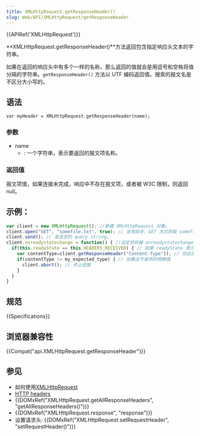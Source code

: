 ```yaml
---
title: XMLHttpRequest.getResponseHeader()
slug: Web/API/XMLHttpRequest/getResponseHeader
---
```

{{APIRef('XMLHttpRequest')}}

**XMLHttpRequest.getResponseHeader()**方法返回包含指定响应头文本的字符串。

如果在返回的响应头中有多个一样的名称，那么返回的值就会是用逗号和空格将值分隔的字符串。`getResponseHeader()` 方法以 UTF 编码返回值。搜索的报文名是不区分大小写的。

## 语法

```plain
var myHeader = XMLHttpRequest.getResponseHeader(name);
```

### 参数

- name
  - : 一个字符串，表示要返回的报文项名称。

### 返回值

报文项值，如果连接未完成，响应中不存在报文项，或者被 W3C 限制，则返回 null。

## 示例：

```js
var client = new XMLHttpRequest(); //新建 XMLHttpRequest 对象。
client.open("GET", "somefile.txt", true); // 采用异步，GET 方式获取 somefile.txt。
client.send(); // 发送空的 query string。
client.onreadystatechange = function() { //设定侦听器 onreadystatechange。
  if(this.readyState == this.HEADERS_RECEIVED) { // 如果 readyState 表示响应头已返回
    var contentType=client.getResponseHeader("Content-Type")); // 将此连接的 Content-Type 响应头项赋值到 contentType。
    if(contentType != my_expected_type) { // 如果这不是你的预期值
      client.abort(); // 终止连接
    }
  }
}
```

## 规范

{{Specifications}}

## 浏览器兼容性

{{Compat("api.XMLHttpRequest.getResponseHeader")}}

## 参见

- 如何使用[XMLHttpRequest](/zh-CN/docs/Web/API/XMLHttpRequest/Using_XMLHttpRequest)
- [HTTP headers](/zh-CN/docs/Web/HTTP/Headers)
- {{DOMxRef("XMLHttpRequest.getAllResponseHeaders", "getAllResponseHeaders()")}}
- {{DOMxRef("XMLHttpRequest.response", "response")}}
- 设置请求头: {{DOMxRef("XMLHttpRequest.setRequestHeader", "setRequestHeader()")}}
